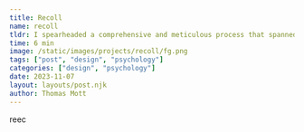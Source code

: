 ```yaml
---
title: Recoll
name: recoll
tldr: I spearheaded a comprehensive and meticulous process that spanned over two years.
time: 6 min
image: /static/images/projects/recoll/fg.png
tags: ["post", "design", "psychology"]
categories: ["design", "psychology"]
date: 2023-11-07
layout: layouts/post.njk
author: Thomas Mott
---
```


reec
